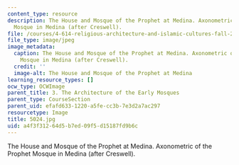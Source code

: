 ```yaml
---
content_type: resource
description: The House and Mosque of the Prophet at Medina. Axonometric of the Prophet
  Mosque in Medina (after Creswell).
file: /courses/4-614-religious-architecture-and-islamic-cultures-fall-2002/a4f3f31264d5b7ed09f5d15187fd9b6c_5024.jpg
file_type: image/jpeg
image_metadata:
  caption: The House and Mosque of the Prophet at Medina. Axonometric of the Prophet
    Mosque in Medina (after Creswell).
  credit: ''
  image-alt: The House and Mosque of the Prophet at Medina
learning_resource_types: []
ocw_type: OCWImage
parent_title: 3. The Architecture of the Early Mosques
parent_type: CourseSection
parent_uid: efafd633-1220-a5fe-cc3b-7e3d2a7ac297
resourcetype: Image
title: 5024.jpg
uid: a4f3f312-64d5-b7ed-09f5-d15187fd9b6c
---
```

The House and Mosque of the Prophet at Medina. Axonometric of the Prophet Mosque in Medina (after Creswell).

